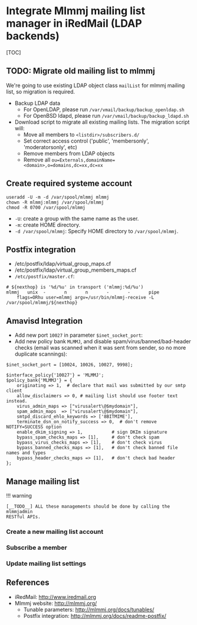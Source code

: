 # Integrate Mlmmj mailing list manager in iRedMail (LDAP backends)

[TOC]

## TODO: Migrate old mailing list to mlmmj

We're going to use existing LDAP object class `mailList` for mlmmj mailing
list, so migration is required.

* Backup LDAP data
    * For OpenLDAP, please run `/var/vmail/backup/backup_openldap.sh`
    * For OpenBSD ldapd, please run `/var/vmail/backup/backup_ldapd.sh`
* Download script to migrate all existing mailing lists. The migration script
  will:
    * Move all members to `<listdir>/subscribers.d/`
    * Set correct access control ('public', 'membersonly', 'moderatorsonly', etc)
    * Remove members from LDAP objects
    * Remove all `ou=Externals,domainName=<domain>,o=domains,dc=xx,dc=xx`

## Create required systeme account

```
useradd -U -m -d /var/spool/mlmmj mlmmj
chown -R mlmmj:mlmmj /var/spool/mlmmj
chmod -R 0700 /var/spool/mlmmj
```

* `-U`: create a group with the same name as the user.
* `-m`: create HOME directory.
* `-d /var/spool/mlmmj`: Specify HOME directory to `/var/spool/mlmmj`.

## Postfix integration

* /etc/postfix/ldap/virtual_group_maps.cf
* /etc/postfix/ldap/virtual_group_members_maps.cf
* `/etc/postfix/master.cf`:

```
# ${nexthop} is '%d/%u' in transport ('mlmmj:%d/%u')
mlmmj   unix  -       n       n       -       -       pipe
    flags=ORhu user=mlmmj argv=/usr/bin/mlmmj-receive -L /var/spool/mlmmj/${nexthop}
```

## Amavisd Integration

* Add new port `10027` in parameter `$inet_socket_port`:
* Add new policy bank `MLMMJ`, and disable spam/virus/banned/bad-header checks
  (email was scanned when it was sent from sender, so no more duplicate scannings):

```
$inet_socket_port = [10024, 10026, 10027, 9998];

$interface_policy{'10027'} = 'MLMMJ';
$policy_bank{'MLMMJ'} = {
    originating => 1,  # declare that mail was submitted by our smtp client
    allow_disclaimers => 0, # mailing list should use footer text instead.
    virus_admin_maps => ["virusalert\@$mydomain"],
    spam_admin_maps  => ["virusalert\@$mydomain"],
    smtpd_discard_ehlo_keywords => ['8BITMIME'],
    terminate_dsn_on_notify_success => 0,  # don't remove NOTIFY=SUCCESS option
    enable_dkim_signing => 1,           # sign DKIm signature
    bypass_spam_checks_maps => [1],     # don't check spam
    bypass_virus_checks_maps => [1],    # don't check virus
    bypass_banned_checks_maps => [1],   # don't check banned file names and types
    bypass_header_checks_maps => [1],   # don't check bad header
};
```

## Manage mailing list

!!! warning

    [__TODO__] ALL these managements should be done by calling the mlmmjadmin
    RESTful APIs.

### Create a new mailing list account
### Subscribe a member
### Update mailing list settings

## References

* iRedMail: <http://www.iredmail.org>
* Mlmmj website: <http://mlmmj.org/>
    * Tunable parameters: <http://mlmmj.org/docs/tunables/>
    * Postfix integration: <http://mlmmj.org/docs/readme-postfix/>
